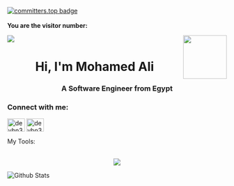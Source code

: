 <!-- <p align="center">
  Visitor count<br>
  <img src="https://profile-counter.glitch.me/itgoyo/count.svg" />
</p> -->
  [![committers.top badge](https://user-badge.committers.top/egypt/devbn3li.svg)](https://user-badge.committers.top/egypt/devbn3li)
  <br><br>
**You are the visitor number:**

<p>
  <a href="https://count.getloli.com/"><img src="https://count.getloli.com/get/@:devbn3li"></a>
  <img src="https://media.giphy.com/media/M9gbBd9nbDrOTu1Mqx/giphy.gif" align="right" width="100"/>
</p>

<h1 align="center">Hi, I'm Mohamed Ali</h1>
<h3 align="center">A Software Engineer from Egypt</h3>

<h3 align="left">Connect with me:</h3>
<p align="left">
<a href="https://twitter.com/devbn3lii" target="_blank"><img align="center" src="https://raw.githubusercontent.com/rahuldkjain/github-profile-readme-generator/master/src/images/icons/Social/twitter.svg" alt="devbn3li" height="30" width="40" /></a>
<a href="https://www.linkedin.com/in/devbn3li/" target="_blank"><img align="center" src="https://raw.githubusercontent.com/rahuldkjain/github-profile-readme-generator/master/src/images/icons/Social/linked-in-alt.svg" alt="devbn3li" height="30" width="40" /></a>
</p>

My Tools:
<br><br>
<p align="center">
  <a href="https://www.linkedin.com/in/devbn3li/" target="_blank">
    <img src="https://skillicons.dev/icons?i=linux,bash,nginx,git,html,css,js,react,tailwind,vercel,py,flask,c,vim,emacs,vscode,discord" />
  </a>
</p>
  
  ![Github Stats](https://github-readme-stats.vercel.app/api?username=devbn3li&bg_color=30,e96443,904e95&title_color=fff&text_color=fff)



